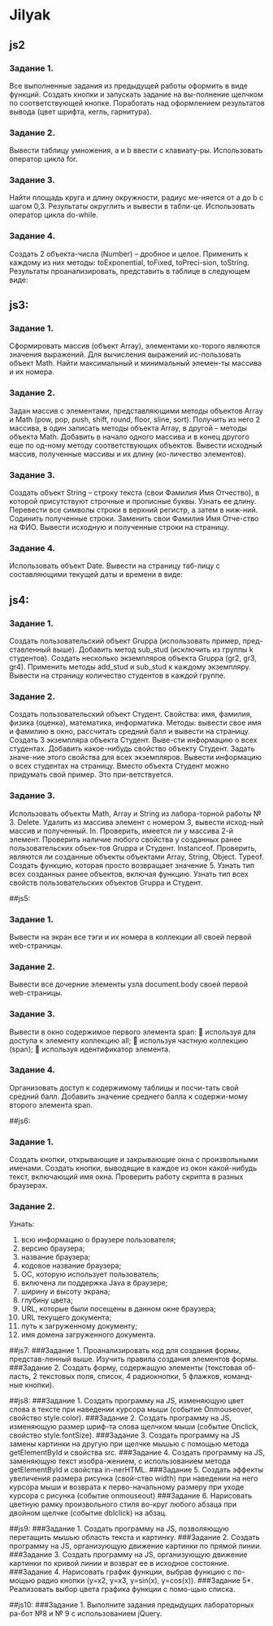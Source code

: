 # Jilyak
## js2 

### Задание 1.
Все выполненные задания из предыдущей работы оформить в виде функций. Создать кнопки и запускать задание на вы-полнение щелчком по соответствующей кнопке. Поработать над оформлением результатов вывода (цвет шрифта, кегль, гарнитура). 

### Задание 2. 
Вывести таблицу умножения, а и b ввести с клавиату-ры. Использовать оператор цикла for.

### Задание 3. 
Найти площадь круга и длину окружности, радиус ме-няется от а до b с шагом 0,3. Результаты округлить и вывести в табли-це. Использовать оператор цикла do-while.

### Задание 4. 
Создать 2 объекта-числа (Number) – дробное и целое. Применить к каждому из них методы: toExponential, toFixed, toPreci-sion, toString. Результаты проанализировать, представить в таблице в следующем виде:

## js3:
### Задание 1. 
Сформировать массив (объект Array), элементами ко-торого являются значения выражений. Для вычисления выражений ис-пользовать объект Math. Найти максимальный и минимальный элемен-ты массива и их номера. 

### Задание 2. 
Задан массив с элементами, представляющими методы объектов Array и Math (pow, pop, push, shift, round, floor, sline, sort). Получить из него 2 массива, в один записать методы объекта Array, в другой – методы объекта Math.
Добавить в начало одного массива и в конец другого еще по од-ному методу соответствующих объектов.
Вывести исходный массив, полученные массивы и их длину (ко-личество элементов).

### Задание 3. 
Создать объект String – строку текста (свои Фамилия Имя Отчество), в которой присутствуют строчные и прописные буквы. Узнать ее длину.
Перевести все символы строки в верхний регистр, а затем в ниж-ний. Содинить полученные строки. Заменить свои Фамилия Имя Отче-ство на ФИО.
Вывести исходную и полученные строки на страницу.

### Задание 4. 
Использовать объект Date. Вывести на страницу таб-лицу с составляющими текущей даты и времени в виде:

## js4:
### Задание 1. 
Создать пользовательский объект Gruppa (использовать пример, пред-ставленный выше). Добавить метод sub_stud (исключить из группы k студентов). Создать несколько экземпляров объекта Gruppa (gr2, gr3, gr4). Применить методы add_stud и sub_stud к каждому экземпляру. Вывести на страницу количество студентов в каждой группе.
### Задание 2. 
Создать пользовательский объект Студент. Свойства: имя, фамилия, физика (оценка), математика, информатика. Методы: вывести свое имя и фамилию в окно, рассчитать средний балл и вывести на страницу. Создать 3 экземпляра объекта Студент. Выве-сти информацию о всех студентах.
Добавить какое-нибудь свойство объекту Студент. Задать значе-ние этого свойства для всех экземпляров. Вывести информацию о всех студентах на страницу.
Вместо объекта Студент можно придумать свой пример. Это при-ветствуется.
### Задание 3. 
Использовать объекты Math, Array и String из лабора-торной работы № 3.
Delete. Удалить из массива элемент с номером 3, вывести исход-ный массив и полученный.
In. Проверить, имеется ли у массива 2-й элемент. Проверить наличие любого свойства у созданных ранее пользовательских объек-тов Gruppa и Студент. 
Instanceof. Проверить, являются ли созданные объекты объектами Array, String, Object.
Typeof. Создать функцию, которая просто возвращает значение 5. Узнать тип всех созданных ранее объектов, включая функцию. Узнать тип всех свойств пользовательских объектов Gruppa и  Студент.

##js5:
### Задание 1. 
Вывести на экран все тэги и их номера в коллекции all своей первой web-страницы.
### Задание 2. 
Вывести все дочерние элементы узла document.body своей первой web-страницы.
### Задание 3. 
Вывести в окно содержимое первого элемента span:
	используя для доступа к элементу коллекцию all;
	используя частную коллекцию (span);
	используя идентификатор элемента.
### Задание 4. 
Организовать доступ к содержимому таблицы и посчи-тать свой средний балл. Добавить значение среднего балла к содержи-мому второго элемента span.

##js6:
### Задание 1. 
Создать кнопки, открывающие и закрывающие окна с произвольными именами. Создать кнопки, выводящие в каждое из окон какой-нибудь текст, включающий имя окна. Проверить работу скрипта в разных браузерах.
### Задание 2. 
Узнать:
1)	всю информацию о браузере пользователя; 
2)	версию браузера;
3)	название браузера;
4)	кодовое название браузера;
5)	ОС, которую использует пользователь;
6)	включена ли поддержка Java в браузере;
7)	ширину и высоту экрана;
8)	глубину цвета;
9)	URL, которые были посещены в данном окне браузера;
10)	URL текущего документа;
11)	путь к загруженному документу;
12)	имя домена загруженного документа.

##js7:
###Задание 1. 
Проанализировать код для создания формы, представ-ленный выше. Изучить правила создания элементов формы.
###Задание 2. 
Создать форму, содержащую элементы (текстовая об-ласть, 2 текстовых поля, список, 4 радиокнопки, 5 флажков, команд-ные кнопки).

##js8:
###Задание 1. 
Создать программу на JS, изменяющую цвет слова в тексте при наведении курсора мыши (событие Onmouseover, свойство style.color).
###Задание 2. 
Создать программу на JS, изменяющую размер шриф-та слова щелчком мыши (событие Onclick, свойство style.fontSize).
###Задание 3. 
Создать программу на JS замены картинки на другую при щелчке мышью с помощью метода getElementById и свойства src.
###Задание 4. 
Создать программу на JS, заменяющую текст изобра-жением, с использованием метода getElementById и свойства in-nerHTML.
###Задание 5. 
Создать эффекты увеличения размера рисунка (свой-ство width) при наведении на него курсора мыши и возврата к перво-начальному размеру при уходе курсора с рисунка (событие onmouseout)
###Задание 6. 
Нарисовать цветную рамку произвольного стиля во-круг любого абзаца при двойном щелчке (событие dblclick) на абзац.

##js9:
###Задание 1. 
Создать программу на JS, позволяющую перетащить мышью область текста и картинку. 
###Задание 2. 
Создать программу на JS, организующую движение картинки по прямой линии. 
###Задание 3. 
Создать программу на JS, организующую движение картинки по кривой линии и возврат ее в исходное состояние. 
###Задание 4. 
Нарисовать график функции, выбрав функцию с по-мощью радио кнопки (y=x2, y=x3, y=sin(x), y=cos(x)).
###Задание 5*. 
Реализовать выбор цвета графика функции с помо-щью списка.

##js10:
###Задание 1. 
Выполните задания предыдущих лабораторных ра-бот №8 и № 9 с использованием jQuery.
 


 


